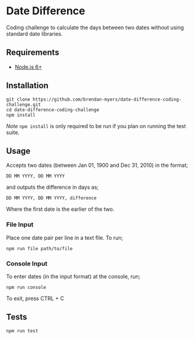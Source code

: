# Date Difference
Coding challenge to calculate the days between two dates without using standard date libraries.


## Requirements
 - [Node.js 6+](https://nodejs.org/en/)


## Installation
```
git clone https://github.com/brendan-myers/date-difference-coding-challenge.git
cd date-difference-coding-challenge
npm install
```

*Note*
`npm install` is only required to be run if you plan on running the test suite.


## Usage
Accepts two dates (between Jan 01, 1900 and Dec 31, 2010) in the format;
```
DD MM YYYY, DD MM YYYY
```

and outputs the difference in days as;
```
DD MM YYYY, DD MM YYYY, difference
```

Where the first date is the earlier of the two.


### File Input
Place one date pair per line in a text file. To run;
```
npm run file path/to/file
```


### Console Input
To enter dates (in the input format) at the console, run;
```
npm run console
```

To exit, press CTRL + C


## Tests
```
npm run test
```